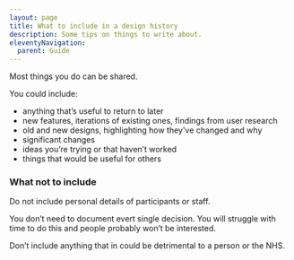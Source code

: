 ```yaml
---
layout: page
title: What to include in a design history
description: Some tips on things to write about.
eleventyNavigation:
  parent: Guide
---
```


Most things you do can be shared.

You could include:

* anything that’s useful to return to later
* new features, iterations of existing ones, findings from user research
* old and new designs, highlighting how they've changed and why
* significant changes
* ideas you’re trying or that haven’t worked
* things that would be useful for others

### What not to include

Do not include personal details of participants or staff.

You don’t need to document evert single decision. You will struggle with time to do this and people probably won’t be interested.

Don’t include anything that in could be detrimental to a person or the NHS.
